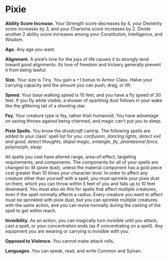 # Pixie
**Ability Score Increase.** Your Strength score decreases by 4, your Dexterity score increases by 3, and your Charisma score increases by 2. Divide another 2 ability score increases among your Constitution, Intelligence, and Wisdom.

**Age.** Any age you want.

**Alignment.** A pixie’s love for the joys of life causes it to strongly tend toward good alignments. Its love of freedom and trickery generally prevent it from being lawful.

**Size.** Your size is Tiny. You gain a +1 bonus to Armor Class. Halve your carrying capacity and the amount you can push, drag, or lift.

**Speed.** Your base walking speed is 10 feet, and you have a fly speed of 30 feet. If you fly while visible, a shower of sparkling dust follows in your wake like the glittering tail of a shooting star.

**Fey.** Your creature type is fey, rather than humanoid. You have advantage on saving throws against being charmed, and magic can't put you to sleep.

**Pixie Spells.** You know the *druidcraft* cantrip. The following spells are added to your class’ spell list for you: *confusion*, *dancing lights*, *detect evil and good*, *detect thoughts*, *dispel magic*, *entangle*, *fly*, *phantasmal force*, *polymorph*, *sleep*.

All spells you cast have altered range, area-of-effect, targeting requirements, and components. The components for all of your spells are changed to: M (pixie dust), unless the material component has a gold piece cost greater than 10 times your character level. In order to affect any creature other than yourself with a spell, you must sprinkle your pixie dust on them, which you can throw within 5 feet of you and falls up to 10 feet downward. You must also do this for spells that affect multiple creatures, even if the spell normally affects a radius. Every creature you want to affect must be sprinkled with pixie dust, but you can sprinkle multiple creatures with the same action, and you can move normally during the casting of the spell to get within reach.

**Invisibility.** As an action, you can magically turn invisible until you attack, cast a spell, or your concentration ends (as if concentrating on a spell). Any equipment you are wearing or carrying is invisible with you.

**Opposed to Violence.** You cannot make attack rolls.

**Languages.** You can speak, read, and write Common and Sylvan.
